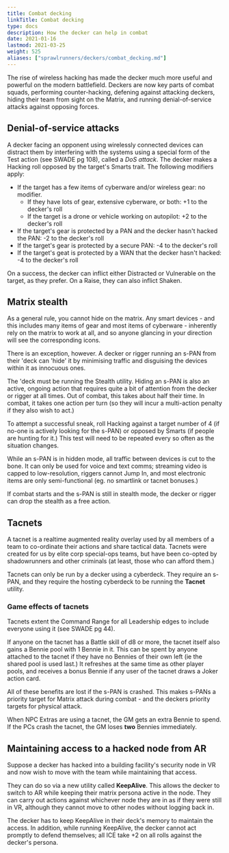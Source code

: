 ```yaml
---
title: Combat decking
linkTitle: Combat decking
type: docs
description: How the decker can help in combat
date: 2021-01-16
lastmod: 2021-03-25
weight: 525
aliases: ["sprawlrunners/deckers/combat_decking.md"]
---
```


The rise of wireless hacking has made the decker much more useful and powerful on the modern battlefield. Deckers are now key parts of combat squads, performing counter-hacking, defening against attacking deckers, hiding their team from sight on the Matrix, and running denial-of-service attacks against opposing forces.

## Denial-of-service attacks

A decker facing an opponent using wirelessly connected devices can distract them by interfering with the systems using a special form of the Test action (see SWADE pg 108), called a *DoS attack*. The decker makes a Hacking roll opposed by the target's Smarts trait. The following modifiers apply:

* If the target has a few items of cyberware and/or wireless gear: no modifier.
	* If they have lots of gear, extensive cyberware, or both: +1 to the decker's roll
	* If the target is a drone or vehicle working on autopilot: +2 to the decker's roll
* If the target's gear is protected by a PAN and the decker hasn't hacked the PAN: -2 to the decker's roll
* If the target's gear is protected by a secure PAN: -4 to the decker's roll
* If the target's geat is protected by a WAN that the decker hasn't hacked: -4 to the decker's roll

On a success, the decker can inflict either Distracted or Vulnerable on the target, as they prefer. On a Raise, they can also inflict Shaken.

## Matrix stealth

As a general rule, you cannot hide on the matrix. Any smart devices - and this includes many items of gear and most items of cyberware - inherently rely on the matrix to work at all, and so anyone glancing in your direction will see the corresponding icons.

There is an exception, however. A decker or rigger running an s-PAN from their 'deck can 'hide' it by minimising traffic and disguising the devices within it as innocuous ones. 

The 'deck must be running the Stealth utility. Hiding an s-PAN is also an active, ongoing action that requires quite a bit of attention from the decker or rigger at all times. Out of combat, this takes about half their time. In combat, it takes one action per turn (so they will incur a multi-action penalty if they also wish to act.)

To attempt a successful sneak, roll Hacking against a target number of 4 (if no-one is actively looking for the s-PAN) or opposed by Smarts (if people are hunting for it.) This test will need to be repeated every so often as the situation changes.

While an s-PAN is in hidden mode, all traffic between devices is cut to the bone. It can only be used for voice and text comms; streaming video is capped to low-resolution, riggers cannot Jump In, and most electronic items are only semi-functional (eg. no smartlink or tacnet bonuses.) 

If combat starts and the s-PAN is still in stealth mode, the decker or rigger can drop the stealth as a free action.

## Tacnets

A tacnet is a realtime augmented reality overlay used by all members of a team to co-ordinate their actions and share tactical data. Tacnets were created for us by elite corp special-ops teams, but have been co-opted by shadowrunners and other criminals (at least, those who can afford them.)

Tacnets can only be run by a decker using a cyberdeck. They require an s-PAN, and they require the hosting cyberdeck to be running the **Tacnet** utility.

### Game effects of tacnets

Tacnets extent the Command Range for all Leadership edges to include everyone using it (see SWADE pg 44).

If anyone on the tacnet has a Battle skill of d8 or more, the tacnet itself also gains a Bennie pool with 1 Bennie in it. This can be spent by anyone attached to the tacnet if they have no Bennies of their own left (ie the shared pool is used last.) It refreshes at the same time as other player pools, and receives a bonus Bennie if any user of the tacnet draws a Joker action card.

All of these benefits are lost if the s-PAN is crashed. This makes s-PANs a priority target for Matrix attack during combat - and the deckers priority targets for physical attack.

When NPC Extras are using a tacnet, the GM gets an extra Bennie to spend. If the PCs crash the tacnet, the GM loses **two** Bennies immediately.


## Maintaining access to a hacked node from AR

Suppose a decker has hacked into a building facility's security node in VR and now wish to move with the team while maintaining that access.

They can do so via a new utility called **KeepAlive**. This allows the decker to switch to AR while keeping their matrix persona active in the node. They can carry out actions against whichever node they are in as if they were still in VR, although they cannot move to other nodes without logging back in.

The decker has to keep KeepAlive in their deck's memory to maintain the access. In addition, while running KeepAlive, the decker cannot act promptly to defend themselves; all ICE take +2 on all rolls against the decker's persona.